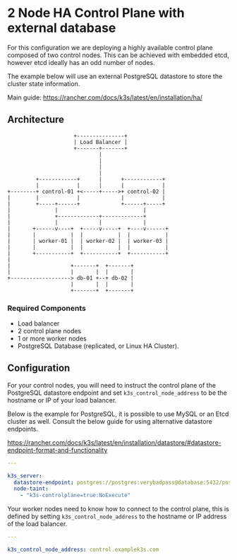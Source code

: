 # 2 Node HA Control Plane with external database

For this configuration we are deploying a highly available control plane
composed of two control nodes. This can be achieved with embedded etcd, however
etcd ideally has an odd number of nodes.

The example below will use an external PostgreSQL datastore to store the
cluster state information.

Main guide: https://rancher.com/docs/k3s/latest/en/installation/ha/

## Architecture

```text
                     +---------------+
                     | Load Balancer |
                     +-------+-------+
                             |
                             |
                             |
                             |
         +------------+      |      +------------+
         |            |      |      |            |
+--------+ control-01 +<-----+----->+ control-02 |
|        |            |             |            |
|        +-----+------+             +------+-----+
|              |                           |
|              +-------------+-------------+
|              |             |             |
|       +------v----+  +-----v-----+  +----v------+
|       |           |  |           |  |           |
|       | worker-01 |  | worker-02 |  | worker-03 |
|       |           |  |           |  |           |
|       +-----------+  +-----------+  +-----------+
|
|                   +-------+  +-------+
|                   |       |  |       |
+-------------------> db-01 +--+ db-02 |
                    |       |  |       |
                    +-------+  +-------+
```

### Required Components

  - Load balancer
  - 2 control plane nodes
  - 1 or more worker nodes
  - PostgreSQL Database (replicated, or Linux HA Cluster).

## Configuration

For your control nodes, you will need to instruct the control plane of the
PostgreSQL datastore endpoint and set `k3s_control_node_address` to be the
hostname or IP of your load balancer.

Below is the example for PostgreSQL, it is possible to use MySQL or an Etcd
cluster as well. Consult the below guide for using alternative datastore
endpoints.

https://rancher.com/docs/k3s/latest/en/installation/datastore/#datastore-endpoint-format-and-functionality

```yaml
---

k3s_server:
  datastore-endpoint: postgres://postgres:verybadpass@database:5432/postgres?sslmode=disable
  node-taint:
    - "k3s-controlplane=true:NoExecute"
```

Your worker nodes need to know how to connect to the control plane, this is
defined by setting `k3s_control_node_address` to the hostname or IP address of
the load balancer.

```yaml
---

k3s_control_node_address: control.examplek3s.com
```
